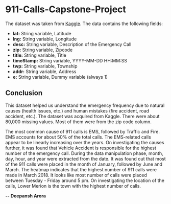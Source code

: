 # 911-Calls-Capstone-Project

The dataset was taken from [Kaggle](https://www.kaggle.com/mchirico/montcoalert). The data contains the following fields:

* **lat:** String variable, Latitude
* **lng:** String variable, Longitude
* **desc:** String variable, Description of the Emergency Call
* **zip:** String variable, Zipcode
* **title:** String variable, Title
* **timeStamp:** String variable, YYYY-MM-DD HH:MM:SS
* **twp:** String variable, Township
* **addr:** String variable, Address
* **e:** String variable, Dummy variable (always 1)

## Conclusion

This dataset helped us understand the emergency frequency due to natural causes (health issues, etc.) and human mistakes (fire accident, road accident, etc.). The dataset was acquired from Kaggle. There were about 80,000 missing values. Most of them were from the zip code column. 

The most common cause of 911 calls is EMS, followed by Traffic and Fire. EMS accounts for about 50% of the total calls. The EMS-related calls appear to be linearly increasing over the years. On investigating the causes further, it was found that Vehicle Accident is responsible for the highest number of the emergency call. During the data manipulation phase, month, day, hour, and year were extracted from the date. It was found out that most of the 911 calls were placed in the month of January, followed by June and March. The heatmap indicates that the highest number of 911 calls were made in March 2018. It looks like most number of calls were placed between Tuesday - Friday around 5 pm. On investigating the location of the calls, Lower Merion is the town with the highest number of calls.

**-- Deepansh Arora**
